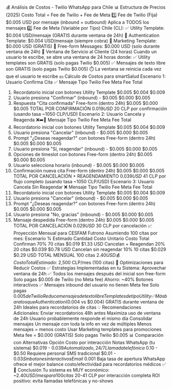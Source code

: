 💰 Análisis de Costos - Twilio WhatsApp para Chile
📊 Estructura de Precios (2025)
Costo Total = Fee de Twilio + Fee de Meta
1️⃣ Fee de Twilio (Fija)
$0.005 USD por mensaje (inbound + outbound)
Aplica a TODOS los mensajes
2️⃣ Fee de Meta (Variable por Tipo)
Chile (CL):
✅ Utility Template: $0.004 USD/mensaje (GRATIS durante ventana de 24h)
🔐 Authentication Template: $0.004 USD/mensaje (siempre cobra)
📣 Marketing Template: $0.000 USD (GRATIS)
💬 Free-form Messages: $0.000 USD (solo durante ventana de 24h)
🔄 Ventana de Servicio al Cliente (24 horas)
Cuando un usuario te escribe, se abre una ventana de 24 horas donde:
✅ Utility templates son GRATIS (solo pagas Twilio $0.005)
✅ Mensajes de texto libre son GRATIS (solo pagas Twilio $0.005)
⏱️ La ventana se reinicia cada vez que el usuario te escribe
💵 Cálculo de Costos para smartSalud
Escenario 1: Usuario Confirma Cita ✅
Mensaje	Tipo	Twilio Fee	Meta Fee	Total
1. Recordatorio inicial con botones	Utility Template	$0.005	$0.004	$0.009
2. Usuario presiona "Confirmar" (inbound)	-	$0.005	$0.000	$0.005
3. Respuesta "Cita confirmada"	Free-form (dentro 24h)	$0.005	$0.000	$0.005
TOTAL POR CONFIRMACIÓN				$0.019 USD
~$20 CLP por confirmación (usando tasa ~1050 CLP/USD)
Escenario 2: Usuario Cancela y Reagenda ❌➡️📅
Mensaje	Tipo	Twilio Fee	Meta Fee	Total
1. Recordatorio inicial con botones	Utility Template	$0.005	$0.004	$0.009
2. Usuario presiona "Cancelar" (inbound)	-	$0.005	$0.000	$0.005
3. Prompt "¿Deseas reagendar?" con botones	Free-form (dentro 24h)	$0.005	$0.000	$0.005
4. Usuario presiona "Sí, reagendar" (inbound)	-	$0.005	$0.000	$0.005
5. Opciones de timeslot con botones	Free-form (dentro 24h)	$0.005	$0.000	$0.005
6. Usuario selecciona horario (inbound)	-	$0.005	$0.000	$0.005
7. Confirmación nueva cita	Free-form (dentro 24h)	$0.005	$0.000	$0.005
TOTAL POR CANCELACIÓN + REAGENDAMIENTO				$0.039 USD
~$41 CLP por flujo completo (usando tasa ~1050 CLP/USD)
Escenario 3: Usuario Cancela Sin Reagendar ❌
Mensaje	Tipo	Twilio Fee	Meta Fee	Total
1. Recordatorio inicial con botones	Utility Template	$0.005	$0.004	$0.009
2. Usuario presiona "Cancelar" (inbound)	-	$0.005	$0.000	$0.005
3. Prompt "¿Deseas reagendar?" con botones	Free-form (dentro 24h)	$0.005	$0.000	$0.005
4. Usuario presiona "No, gracias" (inbound)	-	$0.005	$0.000	$0.005
5. Mensaje despedida	Free-form (dentro 24h)	$0.005	$0.000	$0.005
TOTAL POR CANCELACIÓN				$0.029 USD
~$30 CLP por cancelación
📈 Proyección Mensual para CESFAM Futrono
Asumiendo 100 citas por mes:
Escenario	% Estimado	Cantidad	Costo Unitario	Costo Total
Confirman	70%	70 citas	$0.019	$1.33 USD
Cancelan + Reagendan	20%	20 citas	$0.039	$0.78 USD
Cancelan sin reagendar	10%	10 citas	$0.029	$0.29 USD
TOTAL MENSUAL		100 citas		$2.40 USD
💰 Costo Total Estimado: ~$2,500 CLP/mes (100 citas)
🎯 Optimizaciones para Reducir Costos
✅ Estrategias Implementadas en tu Sistema:
Aprovechar ventana de 24h ✅
Todos los mensajes después del inicial son free-form
Solo pagas $0.005 de Twilio (no Meta fee)
Ahorro: ~40%
Botones interactivos ✅
Mensajes inbound del usuario no tienen Meta fee
Solo pagas $0.005 de Twilio
Reduce mensajes de texto libre
Templates de tipo Utility ✅
Más baratos que Authentication ($0.004 vs $0.004)
GRATIS durante ventana de 24h
Ideales para recordatorios de citas
💡 Recomendaciones Adicionales:
Enviar recordatorios 48h antes
Maximiza uso de ventana de 24h
Usuario probablemente responde el mismo día
Consolidar mensajes
Un mensaje con toda la info en vez de múltiples
Menos mensajes = menos costo
Usar Marketing templates para promociones
Meta fee = $0.000 (GRATIS)
Solo pagas Twilio $0.005
📊 Comparación con Alternativas
Opción	Costo por interacción	Notas
WhatsApp (tu sistema)	$0.019 - $0.039	Automatizado, 24/7
Llamada telefónica	~$0.10 - $0.50	Requiere personal
SMS tradicional	$0.01 - $0.03	Sin botones interactivos
Email	~$0.001	Baja tasa de apertura
WhatsApp ofrece el mejor balance costo/efectividad para recordatorios médicos ✅
🚀 Conclusión
Tu sistema es MUY económico:
~$2.40 USD/mes para 100 citas
~$20-41 CLP por interacción completa
ROI positivo: evita llamadas telefónicas y no-shows